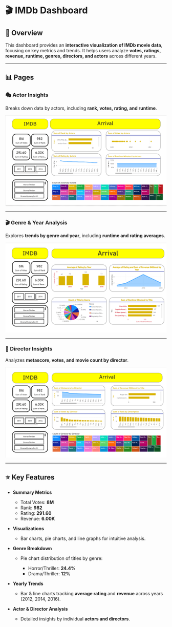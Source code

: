 # 🎬 IMDb Dashboard

## 📖 Overview

This dashboard provides an **interactive visualization of IMDb movie data**, focusing on key metrics and trends. It helps users analyze **votes, ratings, revenue, runtime, genres, directors, and actors** across different years.

---

## 📊 Pages

### 🎭 Actor Insights

Breaks down data by actors, including **rank, votes, rating, and runtime**.

![Actor Insights](Actor_Insights.png)

---

### 🎬 Genre & Year Analysis

Explores **trends by genre and year**, including **runtime and rating averages**.

![Genre & Year Analysis](Genre_&_Year_Analysis.png)

---

### 🎥 Director Insights

Analyzes **metascore, votes, and movie count by director**.

![Director Insights](Director_Insights.png)

---

## ⭐ Key Features

* **Summary Metrics**

  * Total Votes: **8M**
  * Rank: **982**
  * Rating: **291.60**
  * Revenue: **6.00K**

* **Visualizations**

  * Bar charts, pie charts, and line graphs for intuitive analysis.

* **Genre Breakdown**

  * Pie chart distribution of titles by genre:

    * Horror/Thriller: **24.4%**
    * Drama/Thriller: **12%**

* **Yearly Trends**

  * Bar & line charts tracking **average rating** and **revenue** across years (2012, 2014, 2016).

* **Actor & Director Analysis**

  * Detailed insights by individual **actors and directors**.

